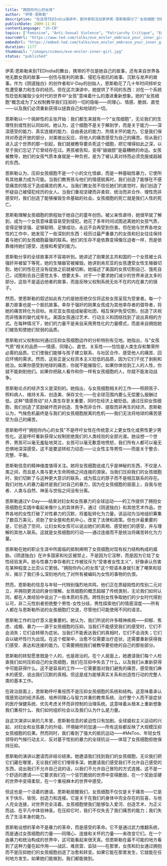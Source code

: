 ```yaml
---
title: "拥抱你内心的女孩"
author: "伊芙·恩斯勒"
description: "在这场TEDIndia演讲中，剧作家和活动家伊芙·恩斯勒探讨了'女孩细胞'的概念——一个普遍的同理心、脆弱性和力量的源泉，社会教导我们要压抑它。通过全球韧性故事，她认为拥抱这个内心的女孩是治愈和转变的关键。"
publishDate: 2009-11-01
contentLanguage: "zh-CN"
topics: ["Feminism", "Anti-Sexual Violence", "Patriarchy Critique", "Emotional Labor", "Gender Socialization"]
sourceUrl: "https://www.ted.com/talks/eve_ensler_embrace_your_inner_girl?autoplay=true&referrer=playlist-talks_on_feminism"
embedUrl: "https://embed.ted.com/talks/eve_ensler_embrace_your_inner_girl"
duration: 1177
thumbnail: "/images/videos/eve-ensler-inner-girl.jpg"
status: "published"
---
```


伊芙·恩斯勒来到TEDIndia的舞台，携带的不仅是她自己的故事，还有来自世界各地无数女孩的故事——创伤与胜利的故事、侵犯与抵抗的故事、沉默与发声的故事。作为《阴道独白》的创作者和V-Day的创始人，恩斯勒花了几十年时间倾听女性遭受暴力和生存的经历。但在这次演讲中，她提供了不同的东西：对在一个系统性贬低和摧毁少女时代的世界中"女孩"意味着什么的激进重新想象。她的"女孩细胞"概念成为了父权制教导我们压抑的一切的隐喻——同理心、情感、脆弱、直觉——以及我们必须重新获得以拯救自己和地球的一切。

恩斯勒以一个挑衅性的主张开始：我们都生来就有一个"女孩细胞"，无论我们的生理性别或性别认同如何。她认为，这个细胞不是关于解剖学，而是关于能力——深深感受的能力、真实连接的能力、自由表达的能力、热情关怀的能力。它是我们保持对奇迹开放的部分，对美做出反应，将他人的痛苦感受为自己的痛苦。但从我们进入这个世界的那一刻起，我们就被教导要杀死这个细胞，把它埋得如此之深，以至于我们忘记了它曾经存在过。男孩被告知，变得"娘娘腔"是最糟糕的命运。女孩被教导，她们的女孩气质本身就是一种负担，是为了被认真对待而必须克服或超越的东西。

恩斯勒认为，压抑女孩细胞不是一个小的文化怪癖，而是一种基础性暴力，它使所有其他暴力成为可能。当我们教男孩与他们的情感脱离时，我们创造了能够在不感受痛苦的情况下造成痛苦的男人。当我们教女孩不信任她们的直觉时，我们创造了怀疑自己被侵犯经历的女人。当我们重视坚硬而非柔软、统治而非合作、理性而非感受时，我们创造了能够摧毁生命基础的社会。女孩细胞的死亡就是我们人性的死亡。

恩斯勒理解女孩细胞的旅程始于她自己的童年创伤。被父亲性虐待，她很早就了解到，成为一个女孩意味着容易受到侵犯。她花了多年时间试图逃离她的女孩气质，变得足够坚强、足够聪明、足够成功，永远不会再受到伤害。但在她与世界各地女性的工作中，她发现了一些深刻的东西：经历过最严重暴力的女孩和妇女往往保持着与她们的女孩细胞最强的联系。她们的生存不是依靠变得像压迫者一样，而是依靠维持她们感受、连接和希望的能力。

恩斯勒分享的全球故事并不容易听到。她讲述了刚果民主共和国的一个女孩被士兵强奸并被留下等死，她的生殖器官被摧毁。她讲到肯尼亚的女孩遭受女性生殖器切割，她们的性在还没有绽放之前就被切断。她描述了美国的女孩切割自己、饿死自己，试图削去自己感觉太多、想要太多、对于一个要求她们减少的世界来说太多的部分。这些不是遥远他者的故事，而是反映父权制系统无处不在的内在暴力的镜子。

然而，使恩斯勒的叙述如此有力的是她拒绝仅仅将这些女孩呈现为受害者。每一个暴力故事也是一个抵抗故事。幸存于强奸的刚果女孩成为其他幸存者的倡导者，将她的痛苦转化为目标。肯尼亚女孩组成秘密社团，相互保护免受切割，创造了庆祝而非残害的替代成年礼。美国女孩通过艺术、行动主义和团结找到了说出真相的方式。在每种情况下，她们的力量不是来自采用男性化的力量模式，而是来自拥抱她们被告知使她们软弱的品质。

恩斯勒对父权制如何通过压抑女孩细胞运作的分析特别有见地。她指出，与"女孩气质"相关的品质——情感、同理心、直觉、关系性——恰恰是人类生存和繁荣所必需的品质。它们使我们能够与孩子建立联系、与社区合作、感受他人的痛苦、回应环境的需求。然而，这些正是父权资本主义贬低的品质，因为它们干扰了剥削和统治。如果你感受到地球的痛苦，你就不能摧毁它。如果你体验到工人的人性，你就不能剥削他们。如果你把敌人看作和你一样有女孩细胞的人，你就不能发动战争。

恩斯勒论点的经济含义是深刻的。她指出，与女孩细胞相关的工作——照顾孩子、照料病人、维持关系、创造美、保存文化——在全球范围内要么无偿要么报酬过低。这种"情感劳动"对人类生存至关重要，同时在经济上被贬低。通过压抑女孩细胞，我们创造了奖励破坏而非创造、竞争而非合作、提取而非再生的经济。恩斯勒认为，气候危机最终是与我们的女孩细胞脱离的危机——我们无法将地球的痛苦感受为自己的痛苦。

恩斯勒呼吁"拥抱你内心的女孩"不是呼吁女性在传统意义上更女性化或男性更少男性化。这是呼吁重新获得父权制拒绝我们的人类经验的全部光谱。她设想一个世界，男孩可以毫无羞耻地哭泣，女孩可以毫无歉意地愤怒，我们所有人都可以毫无恐惧地深深感受。这不是要逆转权力动态——让女性主导男性——而是关于整合、完整、平衡。

恩斯勒信息的精神维度值得关注。她将女孩细胞说成几乎是神秘的东西，不仅是人类之间，而且是人类与更大生命网络之间连接的源泉。当我们压抑我们的女孩细胞时，我们切断了与这种更大意识的联系，成为孤立的原子而不是相互联系的存在。我们对他人的暴力最终是我们对自己的暴力，因为在女孩细胞的层面上，自我与他者、人类与自然、神圣与世俗之间没有分离。

恩斯勒通过V-Day——结束对妇女和女孩暴力的全球运动——的工作提供了拥抱女孩细胞在实践中看起来像什么的具体例子。通过《阴道独白》和其他艺术作品，世界各地的女性打破了对性暴力的沉默，将羞耻转化为力量。该运动为当地组织筹集了数百万美元，资助了安全屋和危机中心，改变了法律和政策。但也许最重要的是，它创造了空间，让妇女和女孩可以说出她们的真相、感受她们的感受，并与理解的其他人联系。这就是女孩细胞的行动——通过连接而不是统治将痛苦转化为力量。

恩斯勒在她的职业生涯中所面临的抵制阐明了女孩细胞对现有权力结构构成的威胁。《阴道独白》在许多国家和社区被禁止，不是因为它淫秽，而是因为它给了女性经验发声。她与性暴力幸存者的工作被驳斥为"受害者女性主义"，好像承认伤害在某种程度上比否认它更弱。"拥抱你内心的女孩"这个短语本身就引发了嘲笑和驳斥，揭示了我们多么深刻地内化了对所有被编码为女性的事物的仇恨。

然而，恩斯勒的信息与年轻一代特别强烈地共鸣，他们正在质疑刚性的性别二元对立，并拥抱更流动的身份理解。女孩细胞的概念超越了传统类别，无论我们如何认同，都在人类经验中说出了一些本质的东西。跨性别女性争取她们的少女时代得到认可，非二元性别者拒绝整个男性-女性分歧，男性探索他们的情感深度——所有人都在与恩斯勒所说的女孩细胞打交道，尽管他们可能使用不同的语言。

恩斯勒工作的治疗意义是重要的。她认为，我们所说的许多精神疾病——抑郁、焦虑、成瘾、暴力——源于女孩细胞的压抑。当我们不能感受我们的感受时，它们不会消失；它们会转移为症状。当我们不能表达我们的真相时，它们不会消失；它们会以破坏性行为出现。在这个框架中，治愈不仅需要治疗症状，还需要重新获得我们感受、表达和连接的能力。它需要拥抱我们被教导要拒绝的自己的那些部分。

恩斯勒的转型愿景既是个人的，也是政治的。在个人层面上，她邀请我们每个人检查我们如何压抑自己的女孩细胞，我们在压抑中失去了什么，以及我们从重新获得中可能获得什么。这不是容易的工作——它需要面对我们避免的痛苦，感受我们麻木的感受，说出我们沉默的真相。但这是成为能够真实关系和创造性行动的完整人类的基本工作。

在政治层面上，恩斯勒呼吁重视而不是压抑女孩细胞的系统和结构。这意味着承认情感劳动的经济系统、培养同理心与智力并重的教育系统、治疗整个人而不是症状的医疗保健系统、优先考虑关怀而非控制的治理系统。这意味着从根本上重新想象我们重视什么、我们如何组织社会以及我们认为什么是力量。

自这次演讲以来的几年里，恩斯勒信息的紧迫性只有加剧。全球威权主义运动的兴起、对妇女和女孩暴力的升级、环境破坏的加速——所有这些都反映了大规模压抑女孩细胞的后果。然而同时，我们看到了强大的抵抗运动——#MeToo、年轻女性领导的气候行动主义、反对基于性别的暴力的全球抗议——体现了女孩细胞拒绝保持压抑。

恩斯勒的演讲以邀请而非结论结束。她邀请我们找到我们的女孩细胞，无论我们把它们藏在哪里，无论我们把它们埋得多深。她邀请我们感受我们不允许自己感受的东西，说出我们不允许自己说的话，以我们不允许自己冒险的方式连接。这不是一个舒适的邀请——它要求我们在一个惩罚脆弱的世界中变得脆弱，在一个奖励坚硬的世界中变得柔软，在一个重视麻木的世界中感受。

但这也是一个活着的邀请。恩斯勒提醒我们，女孩细胞不仅仅是关于痛苦——它是关于快乐、愉悦、创造力和连接。它是关于在我们的身体中完全存在的狂喜，与他人完全连接，对世界完全活着。女孩细胞使我们能够坠入爱河、创造艺术、为正义而战、在平凡中体验神圣。在压抑它时，我们不仅失去了我们痛苦的能力；我们失去了生活本身的能力。

恩斯勒设想的革命不是暴力的革命，而是感受的革命。它不是通过武力推翻系统，而是通过女孩细胞的力量——同理心、连接和关怀的力量——来改变它们。在一个由暴力和统治构成的世界中，这可能看起来很天真。但恩斯勒在最不可能的地方看到了这种力量在起作用——战区、难民营、监狱——在那里，女孩和妇女通过拥抱而不是压抑她们的女孩细胞创造了治愈和转变。如果它能在那里发生，它就能在任何地方发生。如果她们能做到，我们都能做到。